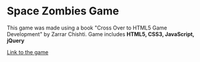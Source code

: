 # Space Zombies Game

This game was made using a book "Cross Over to HTML5 Game Development" by Zarrar Chishti. Game includes **HTML5, CSS3, JavaScript, jQuery**

[Link to the game](https://flymans.github.io/Space-Zombies/ "Space Zombies")
